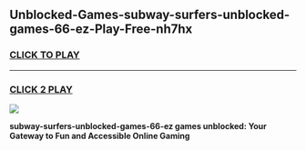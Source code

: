 
## Unblocked-Games-subway-surfers-unblocked-games-66-ez-Play-Free-nh7hx
<h3>
<a href="https://premium76.site?title=subway-surfers-unblocked-games-66-ez&ref=20A">CLICK TO PLAY</a></h3>
<hr>

<h3>
<a href="https://premium76.site?title=subway-surfers-unblocked-games-66-ez&ref=20A">CLICK 2 PLAY</a>
  
</h3>

<a href="https://premium76.site?title=subway-surfers-unblocked-games-66-ez&ref=20A"><img src="https://clearcache.store/games.png"></a>


**subway-surfers-unblocked-games-66-ez games unblocked: Your Gateway to Fun and Accessible Online Gaming**
